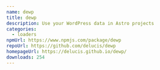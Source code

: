 ```yaml
---
name: dewp
title: dewp
description: Use your WordPress data in Astro projects
categories:
  - loaders
npmUrl: https://www.npmjs.com/package/dewp
repoUrl: https://github.com/delucis/dewp
homepageUrl: https://delucis.github.io/dewp/
downloads: 254
---
```

